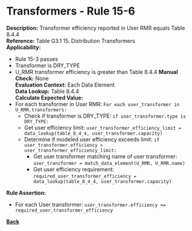 # Transformers - Rule 15-6
**Description:** Transformer efficiency reported in User RMR equals Table 8.4.4  
**Reference:**  Table G3.1 15. Distribution Transformers  
**Applicability:**
 - Rule 15-3 passes  
 - Transformer is DRY_TYPE
 - U_RMR transformer efficiency is greater than Table 8.4.4
**Manual Check:** None  
**Evaluation Context:**  Each Data Element   
**Data Lookup:** Table 8.4.4  
**Calculate Expected Value:**
- For each transformer in User RMR: `For each user_transformer in U_RMR.transformers:`
    - Check if transformer is DRY_TYPE: `if user_transformer.type is DRY_TYPE:`   
    - Get user efficiency limit: `user_transformer_efficiency_limit = data_lookup(table_8_4_4, user_transformer.capacity)`
    - Determine if modeled user efficiency exceeds limit: `if user_transformer.efficiency > user_transformer_efficiency_limit:`
        - Get user transformer matching name of user transformer: `user_transformer = match_data_element(U_RMR, U_RMR.name)`
        - Get user efficiency requirement: `required_user_transformer_efficiency = data_lookup(table_8_4_4, user_transformer.capacity)`

**Rule Assertion:**
- For each User transformer: `user_transformer.efficiency == required_user_transformer_efficiency`

**[Back](_toc.md)**